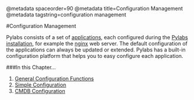 @metadata spaceorder=90
@metadata title=Configuration Management
@metadata tagstring=configuration management

[components]: #/Components/Home
[install]: #/Installation/Home
[general]: #/ConfigurationManagement/GeneralConfigFunctions
[simple]: #/ConfigurationManagement/SimpleConfig
[cmdb]: #/ConfigurationManagement/CMDBConfig
[nginx]: http://wiki.nginx.org


#Configuration Management

Pylabs consists of a set of [applications][components], each configured during the [Pylabs installation][install], for example the [nginx][] web server.
The default configuration of the applications can always be updated or extended. Pylabs has a built-in configuration platform that helps you to easy configure each application.


###In this Chapter...

1. [General Configuration Functions][general]
2. [Simple Configuration][simple]
3. [CMDB Configuration][cmdb]
